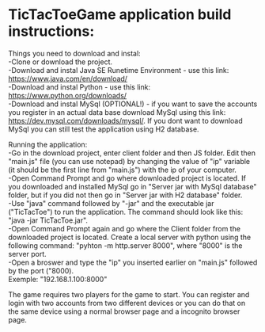 # TicTacToeGame application build instructions:  
Things you need to download and instal:  
-Clone or download the project.  
-Download and instal Java SE Runetime Environment - use this link: https://www.java.com/en/download/  
-Download and instal Python - use this link: https://www.python.org/downloads/  
-Download and instal MySql (OPTIONAL!) - if you want to save the accounts you register in an actual data base download MySql using this link: https://dev.mysql.com/downloads/mysql/. If you dont want to download MySql you can still test the application using H2 database.  

Running the application:  
-Go in the download project, enter client folder and then JS folder. Edit then "main.js" file (you can use notepad) by changing the value of "ip" variable (it should be the first line from "main.js") with the ip of your computer.  
-Open Command Prompt and go where downloaded project is located. If you downloaded and installed MySql go in "Server jar with MySql database" folder, but if you did not then go in "Server jar with H2 database" folder.  
-Use "java" command followed by "-jar" and the executable jar ("TicTacToe") to run the application. The command should look like this: "java -jar TicTacToe.jar".  
-Open Command Prompt again and go where the Client folder from the downloaded project is located. Create a local server with python using the following command: "pyhton -m http.server 8000", where "8000" is the server port.  
-Open a broswer and type the "ip" you inserted earlier on "main.js" followed by the port ("8000).  
Exemple: "192.168.1.100:8000"

The game requires two players for the game to start. You can register and login with two accounts from two different devices or you can do that on the same device using a normal browser page and a incognito browser page. 
